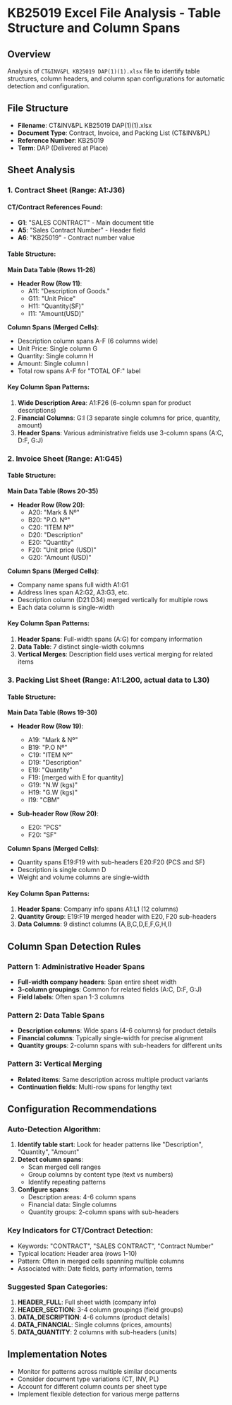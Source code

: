 # KB25019 Excel File Analysis - Table Structure and Column Spans

## Overview
Analysis of `CT&INV&PL KB25019 DAP(1)(1).xlsx` file to identify table structures, column headers, and column span configurations for automatic detection and configuration.

## File Structure
- **Filename**: CT&INV&PL KB25019 DAP(1)(1).xlsx
- **Document Type**: Contract, Invoice, and Packing List (CT&INV&PL)
- **Reference Number**: KB25019
- **Term**: DAP (Delivered at Place)

## Sheet Analysis

### 1. Contract Sheet (Range: A1:J36)

#### CT/Contract References Found:
- **G1**: "SALES CONTRACT" - Main document title
- **A5**: "Sales Contract Number" - Header field
- **A6**: "KB25019" - Contract number value

#### Table Structure:
**Main Data Table (Rows 11-26)**
- **Header Row (Row 11)**:
  - A11: "Description of Goods."
  - G11: "Unit Price"
  - H11: "Quantity(SF)"
  - I11: "Amount(USD)"

**Column Spans (Merged Cells)**:
- Description column spans A-F (6 columns wide)
- Unit Price: Single column G
- Quantity: Single column H  
- Amount: Single column I
- Total row spans A-F for "TOTAL OF:" label

#### Key Column Span Patterns:
1. **Wide Description Area**: A1:F26 (6-column span for product descriptions)
2. **Financial Columns**: G:I (3 separate single columns for price, quantity, amount)
3. **Header Spans**: Various administrative fields use 3-column spans (A:C, D:F, G:J)

### 2. Invoice Sheet (Range: A1:G45)

#### Table Structure:
**Main Data Table (Rows 20-35)**
- **Header Row (Row 20)**:
  - A20: "Mark & Nº"
  - B20: "P.O. Nº"  
  - C20: "ITEM Nº"
  - D20: "Description"
  - E20: "Quantity"
  - F20: "Unit price (USD)"
  - G20: "Amount (USD)"

**Column Spans (Merged Cells)**:
- Company name spans full width A1:G1
- Address lines span A2:G2, A3:G3, etc.
- Description column (D21:D34) merged vertically for multiple rows
- Each data column is single-width

#### Key Column Span Patterns:
1. **Header Spans**: Full-width spans (A:G) for company information
2. **Data Table**: 7 distinct single-width columns
3. **Vertical Merges**: Description field uses vertical merging for related items

### 3. Packing List Sheet (Range: A1:L200, actual data to L30)

#### Table Structure:
**Main Data Table (Rows 19-30)**
- **Header Row (Row 19)**:
  - A19: "Mark & Nº"
  - B19: "P.O Nº"
  - C19: "ITEM Nº"  
  - D19: "Description"
  - E19: "Quantity"
  - F19: [merged with E for quantity]
  - G19: "N.W (kgs)"
  - H19: "G.W (kgs)"
  - I19: "CBM"

- **Sub-header Row (Row 20)**:
  - E20: "PCS"
  - F20: "SF"

**Column Spans (Merged Cells)**:
- Quantity spans E19:F19 with sub-headers E20:F20 (PCS and SF)
- Description is single column D
- Weight and volume columns are single-width

#### Key Column Span Patterns:
1. **Header Spans**: Company info spans A1:L1 (12 columns)
2. **Quantity Group**: E19:F19 merged header with E20, F20 sub-headers
3. **Data Columns**: 9 distinct columns (A,B,C,D,E,F,G,H,I)

## Column Span Detection Rules

### Pattern 1: Administrative Header Spans
- **Full-width company headers**: Span entire sheet width
- **3-column groupings**: Common for related fields (A:C, D:F, G:J)
- **Field labels**: Often span 1-3 columns

### Pattern 2: Data Table Spans  
- **Description columns**: Wide spans (4-6 columns) for product details
- **Financial columns**: Typically single-width for precise alignment
- **Quantity groups**: 2-column spans with sub-headers for different units

### Pattern 3: Vertical Merging
- **Related items**: Same description across multiple product variants
- **Continuation fields**: Multi-row spans for lengthy text

## Configuration Recommendations

### Auto-Detection Algorithm:
1. **Identify table start**: Look for header patterns like "Description", "Quantity", "Amount"
2. **Detect column spans**: 
   - Scan merged cell ranges
   - Group columns by content type (text vs numbers)
   - Identify repeating patterns
3. **Configure spans**:
   - Description areas: 4-6 column spans
   - Financial data: Single columns
   - Quantity groups: 2-column spans with sub-headers

### Key Indicators for CT/Contract Detection:
- Keywords: "CONTRACT", "SALES CONTRACT", "Contract Number"
- Typical location: Header area (rows 1-10)
- Pattern: Often in merged cells spanning multiple columns
- Associated with: Date fields, party information, terms

### Suggested Span Categories:
1. **HEADER_FULL**: Full sheet width (company info)
2. **HEADER_SECTION**: 3-4 column groupings (field groups)  
3. **DATA_DESCRIPTION**: 4-6 columns (product details)
4. **DATA_FINANCIAL**: Single columns (prices, amounts)
5. **DATA_QUANTITY**: 2 columns with sub-headers (units)

## Implementation Notes
- Monitor for patterns across multiple similar documents
- Consider document type variations (CT, INV, PL)
- Account for different column counts per sheet type
- Implement flexible detection for various merge patterns
